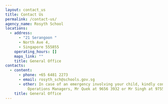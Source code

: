 ```yaml
---
layout: contact_us
title: Contact Us
permalink: /contact-us/
agency_name: Rosyth School
locations:
  - address:
      - "21 Serangoon "
      - North Ave 4,
      - Singapore 555855
    operating_hours: []
    maps_link: ""
    title: General Office
contacts:
  - content:
      - phone: +65 6481 2273
      - email: rosyth_sch@schools.gov.sg
      - other: In case of an emergency involving your child, kindly contact our
          Operations Managers, Mr Quek at 9656 3932 or Mr Singh at 9755 8132
    title: General Office
---
```

